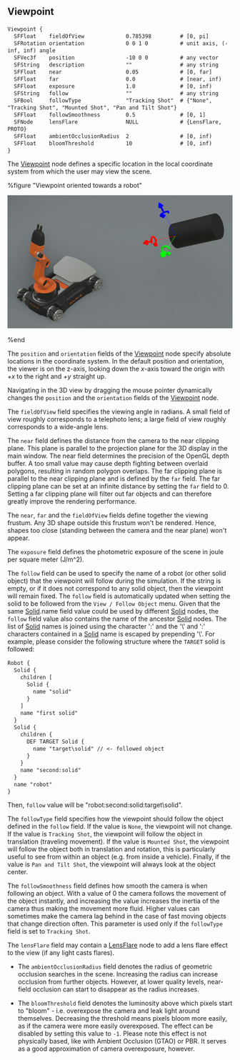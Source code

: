## Viewpoint

```
Viewpoint {
  SFFloat    fieldOfView             0.785398         # [0, pi]
  SFRotation orientation             0 0 1 0          # unit axis, (-inf, inf) angle
  SFVec3f    position                -10 0 0          # any vector
  SFString   description             ""               # any string
  SFFloat    near                    0.05             # [0, far]
  SFFloat    far                     0.0              # [near, inf)
  SFFloat    exposure                1.0              # [0, inf)
  SFString   follow                  ""               # any string
  SFBool     followType              "Tracking Shot"  # {"None", "Tracking Shot", "Mounted Shot", "Pan and Tilt Shot"}
  SFFloat    followSmoothness        0.5              # [0, 1]
  SFNode     lensFlare               NULL             # {LensFlare, PROTO}
  SFFloat    ambientOcclusionRadius  2                # [0, inf)
  SFFloat    bloomThreshold          10               # [0, inf)
}
```

The [Viewpoint](#viewpoint) node defines a specific location in the local coordinate system from which the user may view the scene.

%figure "Viewpoint oriented towards a robot"

![viewpoint.png](images/viewpoint.thumbnail.png)

%end

The `position` and `orientation` fields of the [Viewpoint](#viewpoint) node specify absolute locations in the coordinate system.
In the default position and orientation, the viewer is on the z-axis, looking down the *x*-axis toward the origin with *+x* to the right and *+y* straight up.

Navigating in the 3D view by dragging the mouse pointer dynamically changes the `position` and the `orientation` fields of the [Viewpoint](#viewpoint) node.

The `fieldOfView` field specifies the viewing angle in radians.
A small field of view roughly corresponds to a telephoto lens; a large field of view roughly corresponds to a wide-angle lens.

The `near` field defines the distance from the camera to the near clipping plane.
This plane is parallel to the projection plane for the 3D display in the main window.
The near field determines the precision of the OpenGL depth buffer.
A too small value may cause depth fighting between overlaid polygons, resulting in random polygon overlaps.
The far clipping plane is parallel to the near clipping plane and is defined by the `far` field.
The far clipping plane can be set at an infinite distance by setting the `far` field to 0.
Setting a far clipping plane will filter out far objects and can therefore greatly improve the rendering performance.

The `near`, `far` and the `fieldOfView` fields define together the viewing frustum.
Any 3D shape outside this frustum won't be rendered.
Hence, shapes too close (standing between the camera and the near plane) won't appear.

The `exposure` field defines the photometric exposure of the scene in joule per square meter (J/m^2).

The `follow` field can be used to specify the name of a robot (or other solid object) that the viewpoint will follow during the simulation.
If the string is empty, or if it does not correspond to any solid object, then the viewpoint will remain fixed.
The `follow` field is automatically updated when setting the solid to be followed from the `View / Follow Object` menu.
Given that the same [Solid](solid.md).name field value could be used by different [Solid](solid.md) nodes, the `follow` field value also contains the name of the ancestor [Solid](solid.md) nodes.
The list of [Solid](solid.md) names is joined using the character ':' and the '\\' and ':' characters contained in a [Solid](solid.md) name is escaped by prepending '\\'.
For example, please consider the following structure where the `TARGET` solid is followed:
```
Robot {
  Solid {
    children [
      Solid {
        name "solid"
      }
    ]
    name "first solid"
  }
  Solid {
    children {
      DEF TARGET Solid {
        name "target\solid" // <- followed object
      }
    }
    name "second:solid"
  }
  name "robot"
}
```
Then, `follow` value will be "robot:second\:solid:target\\solid".

The `followType` field specifies how the viewpoint should follow the object defined in the `follow` field.
If the value is `None`, the viewpoint will not change.
If the value is `Tracking Shot`, the viewpoint will follow the object in translation (traveling movement).
If the value is `Mounted Shot`, the viewpoint will follow the object both in translation and rotation, this is particularly useful to see from within an object (e.g. from inside a vehicle).
Finally, if the value is `Pan and Tilt Shot`, the viewpoint will always look at the object center.

The `followSmoothness` field defines how smooth the camera is when following an object.
With a value of 0 the camera follows the movement of the object instantly, and increasing the value increases the inertia of the camera thus making the movement more fluid.
Higher values can sometimes make the camera lag behind in the case of fast moving objects that change direction often.
This parameter is used only if the `followType` field is set to `Tracking Shot`.

The `lensFlare` field may contain a [LensFlare](lensflare.md) node to add a lens flare effect to the view (if any light casts flares).

- The `ambientOcclusionRadius` field denotes the radius of geometric occlusion searches in the scene.
Increasing the radius can increase occlusion from further objects.
However, at lower quality levels, near-field occlusion can start to disappear as the radius increases.

- The `bloomThreshold` field denotes the luminosity above which pixels start to "bloom" - i.e. overexpose the camera and leak light around themselves.
Decreasing the threshold means pixels bloom more easily, as if the camera were more easily overexposed.
The effect can be disabled by setting this value to `-1`.
Please note this effect is not physically based, like with Ambient Occlusion (GTAO) or PBR.
It serves as a good approximation of camera overexposure, however.
